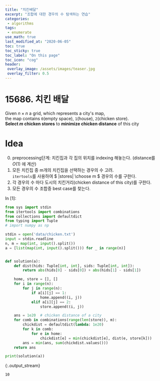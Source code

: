 ```yaml
---
title: "치킨배달"
excerpt: "조합에 대한 경우의 수 탐색하는 연습"
categories:
 - algorithms
tags:
 - enumerate
use_math: true
last_modified_at: "2020-06-05"
toc: true
toc_sticky: true
toc_label: "On this page"
toc_icon: "cog"
header:
 overlay_image: /assets/images/teaser.jpg
 overlay_filter: 0.5
---
```


# 15686. 치킨 배달

Given $n \times n$ a grid, which represents a city's map, <br>
the map contains `0`(empty space), `1`(house), `2`(chicken store). <br>
**Select $m$ chicken stores** to **minimize chicken distance** of this city <br>

# Idea
0. preprocessing단계: 치킨집과 각 집의 위치를 indexing 해놓는다. (distance를 $O(1)$ 에 계산)
1. 모든 치킨집 중 m개의 치킨집을 선택하는 경우의 수 고려. <br>
`itertools`를 사용하여 $ |stores| \choose m $ 경우의 수를 구한다. 
2. 각 경우의 수 마다 도시의 치킨거리(chicken distance of this city)를 구한다. 
3. 모든 경우의 수 조합중 best case를 찾는다. 


<div class="prompt input_prompt">
In&nbsp;[1]:
</div>

<div class="input_area" markdown="1">

```python
from sys import stdin
from itertools import combinations
from collections import defaultdict
from typing import Tuple
# import numpy as np

stdin = open('data/chicken.txt')
input = stdin.readline
n, m = map(int, input().split())
a = [list(map(int, input().split())) for _ in range(n)]


def solution(a):
    def dist(hids: Tuple[int, int], sids: Tuple[int, int]):
        return abs(hids[0] - sids[0]) + abs(hids[1] - sids[1])

    home, store = [], []
    for i in range(n):
        for j in range(n):
            if a[i][j] == 1:
                home.append((i, j))
            elif a[i][j] == 2:
                store.append((i, j))

    ans = 1e20  # chicken distance of a city
    for comb in combinations(range(len(store)), m):
        chickdist = defaultdict(lambda: 1e20)
        for k in comb:
            for e in home:
                chickdist[e] = min(chickdist[e], dist(e, store[k]))
        ans = min(ans, sum(chickdist.values()))
    return ans

print(solution(a))
```

</div>

{:.output_stream}

```
10

```
